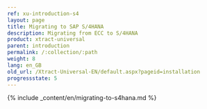 ```yaml
---
ref: xu-introduction-s4
layout: page
title: Migrating to SAP S/4HANA
description: Migrating from ECC to S/4HANA
product: xtract-universal
parent: introduction
permalink: /:collection/:path
weight: 8
lang: en_GB
old_url: /Xtract-Universal-EN/default.aspx?pageid=installation
progressstate: 5
---
```


{% include _content/en/migrating-to-s4hana.md %}